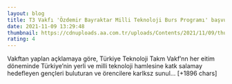 ```yaml
--- 
layout: blog
title: T3 Vakfı 'Özdemir Bayraktar Milli Teknoloji Burs Programı' başvuruları başladı
date: 2021-11-09 13:29:48
thumbnail: https://cdnuploads.aa.com.tr/uploads/Contents/2021/11/09/thumbs_b_c_47f7dc5110a14d1841d729bf565bab42.jpg?v=163128
rating: 4
---
```

Vakftan yaplan açklamaya göre, Türkiye Teknoloji Takm Vakf’nn her eitim döneminde Türkiye’nin yerli ve milli teknoloji hamlesine katk salamay hedefleyen gençleri buluturan ve örencilere karlksz sunul… [+1896 chars]
